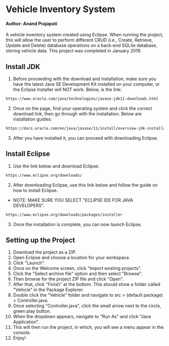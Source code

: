 # Vehicle Inventory System

#### Author: Anand Prajapati

A vehicle inventory system created using Eclipse. When running the project, this will allow the user to perform different CRUD (i.e., Create, Retrieve, Update and Delete) database operations on a back-end SQLite database, storing vehicle data. This project was completed in January 2019.

## Install JDK

1. Before proceeding with the download and installation, make sure you have the latest Java SE Development Kit installed on your computer, or the Eclipse Installer will NOT work. Below, is the link:

```bash
https://www.oracle.com/java/technologies/javase-jdk11-downloads.html
```

2. Once on the page, find your operating system and click the correct download link, then go through with the installation. Below are installation guides:

```bash
https://docs.oracle.com/en/java/javase/11/install/overview-jdk-installation.html
```

3. After you have installed it, you can proceed with downloading Eclipse.


## Install Eclipse

1. Use the link below and download Eclipse: 

```bash
https://www.eclipse.org/downloads/
```

2. After downloading Eclipse, use this link below and follow the guide on how to install Eclipse. 

* NOTE: MAKE SURE YOU SELECT "ECLIPSE IDE FOR JAVA DEVELOPERS". 


```bash
https://www.eclipse.org/downloads/packages/installer
```
3. Once the installation is complete, you can now launch Eclipse. 


## Setting up the Project

1. Download the project as a ZIP.
2. Open Eclipse and choose a location for your workspace.
3. Click "Launch".
4. Once on the Welcome screen, click "Import existing projects".
5. Click the "Select archive file" option and then select "Browse".
6. Then browse for the project ZIP file and click "Open".
7. After that, click "Finish" at the bottom. This should show a folder called "Vehicle" in the Package Explorer. 
8. Double click the "Vehicle" folder and navigate to src > (default package) > Controller.java.
9. Once selecting "Controller.java", click the small arrow next to the circle, green play button. 
10. When the dropdown appears, navigate to "Run As" and click "Java Application". 
11. This will then run the project, in which, you will see a menu appear in the console. 
12. Enjoy!
